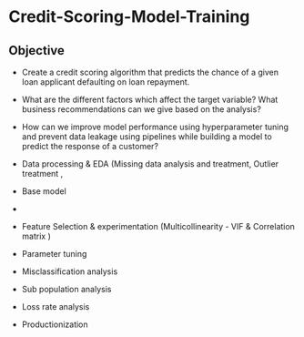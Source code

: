 # Credit-Scoring-Model-Training

## Objective

- Create a credit scoring algorithm that predicts the chance of a given loan applicant defaulting on loan repayment.

- What are the different factors which affect the target variable? What business recommendations can we give based on the analysis?

- How can we improve model performance using hyperparameter tuning and prevent data leakage using pipelines while building a model to predict the response of a customer?

- Data processing & EDA (Missing data analysis and treatment, Outlier treatment , 

- Base model
- 
- Feature Selection & experimentation (Multicollinearity - VIF & Correlation matrix )


- Parameter tuning


- Misclassification analysis

- Sub population analysis

- Loss rate analysis

- Productionization
